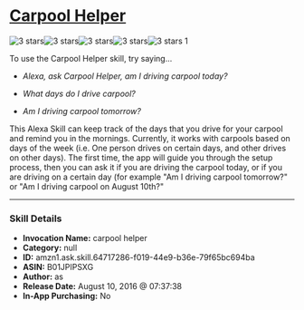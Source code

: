 # [Carpool Helper](http://alexa.amazon.com/#skills/amzn1.ask.skill.64717286-f019-44e9-b36e-79f65bc694ba)
![3 stars](../../images/ic_star_black_18dp_1x.png)![3 stars](../../images/ic_star_black_18dp_1x.png)![3 stars](../../images/ic_star_black_18dp_1x.png)![3 stars](../../images/ic_star_border_black_18dp_1x.png)![3 stars](../../images/ic_star_border_black_18dp_1x.png) 1

To use the Carpool Helper skill, try saying...

* *Alexa, ask Carpool Helper, am I driving carpool today?*

* *What days do I drive carpool?*

* *Am I driving carpool tomorrow?*

This Alexa Skill can keep track of the days that you drive for your carpool and remind you in the mornings. Currently, it works with carpools based on days of the week (i.e. One person drives on certain days, and other drives on other days). The first time, the app will guide you through the setup process, then you can ask it if you are driving the carpool today, or if you are driving on a certain day (for example "Am I driving carpool tomorrow?" or "Am I driving carpool on August 10th?"

***

### Skill Details

* **Invocation Name:** carpool helper
* **Category:** null
* **ID:** amzn1.ask.skill.64717286-f019-44e9-b36e-79f65bc694ba
* **ASIN:** B01JPIPSXG
* **Author:** as
* **Release Date:** August 10, 2016 @ 07:37:38
* **In-App Purchasing:** No
